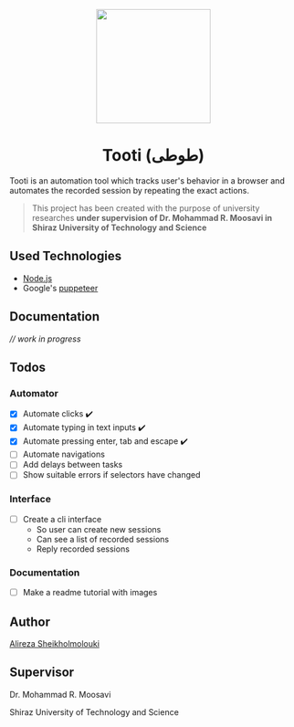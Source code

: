 <p align="center">
  <img src="https://user-images.githubusercontent.com/2771377/117469209-b4399980-af6a-11eb-89f8-d49dc06e688c.png" width="200">
  <h1 align="center">Tooti (طوطی)</h1>
</p>

Tooti is an automation tool which tracks user's behavior in a browser and automates the recorded session by repeating the exact actions.

> This project has been created with the purpose of university researches **under supervision of Dr. Mohammad R. Moosavi in Shiraz University of Technology and Science**

## Used Technologies

- [Node.js](https://nodejs.org/en/)
- Google's [puppeteer](https://developers.google.com/web/tools/puppeteer)

## Documentation

_// work in progress_

## Todos

### Automator

- [x] Automate clicks ✔️
- [x] Automate typing in text inputs ✔️
- [x] Automate pressing enter, tab and escape ✔️
- [ ] Automate navigations
- [ ] Add delays between tasks
- [ ] Show suitable errors if selectors have changed

### Interface

- [ ] Create a cli interface
  - So user can create new sessions
  - Can see a list of recorded sessions
  - Reply recorded sessions

### Documentation

- [ ] Make a readme tutorial with images

## Author

[Alireza Sheikholmolouki](mailto:alireza.sheikholmolouki@gmail.com)

## Supervisor

Dr. Mohammad R. Moosavi

Shiraz University of Technology and Science
